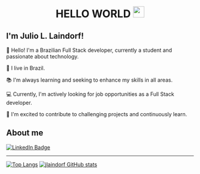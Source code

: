

<h1 align="center"> HELLO WORLD <img src=https://github.com/TheDudeThatCode/TheDudeThatCode/blob/master/Assets/Earth.gif width="30"></h1> 
 

## I'm Julio L. Laindorf!

 

👋 Hello! I'm a Brazilian Full Stack developer, currently a student and passionate about technology.

🏡 I live in Brazil.

📚 I'm always learning and seeking to enhance my skills in all areas.

💻 Currently, I'm actively looking for job opportunities as a Full Stack developer.

🚀 I'm excited to contribute to challenging projects and continuously learn.
 

## About me


[![LinkedIn Badge](https://img.shields.io/badge/LinkedIn-0077B5?style=for-the-badge&logo=linkedin&logoColor=white)](https://www.linkedin.com/in/laindorfjulio/)


----------------------------------------------------------------------------------


[![Top Langs](https://github-readme-stats.vercel.app/api/top-langs/?username=jlaindorf\&layout=pie)](https://github.com/jlaindorf/github-readme-stats)
[![jlaindorf GitHub stats](https://github-readme-stats.vercel.app/api?username=jlaindorf)](https://github.com/jlaindorf/github-readme-stats)





